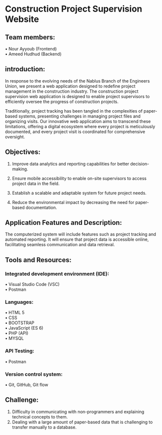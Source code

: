 # Construction Project Supervision Website

## Team members: <br>
•	Nour Ayyoub (Frontend) <br>
•	Ameed Hudhud (Backend) <br>


## introduction:

In response to the evolving needs of the Nablus Branch of the Engineers Union, we present a web application designed to redefine project management in the construction industry. The construction project supervision web application is designed to enable project supervisors to efficiently oversee the progress of construction projects.

Traditionally, project tracking has been tangled in the complexities of paper-based systems, presenting challenges in managing project files and organizing visits. Our innovative web application aims to transcend these limitations, offering a digital ecosystem where every project is meticulously documented, and every project visit is coordinated for comprehensive oversight.

## Objectives:

1.	Improve data analytics and reporting capabilities for better decision-making.

2.	Ensure mobile accessibility to enable on-site supervisors to access project data in the field.

3.	Establish a scalable and adaptable system for future project needs.

4.	Reduce the environmental impact by decreasing the need for paper-based documentation.

## Application Features and Description: 

The computerized system will include features such as project tracking and automated reporting. It will ensure that project data is accessible online, facilitating seamless communication and data retrieval.

## Tools and Resources:

### Integrated development environment (IDE): 
•	Visual Studio Code (VSC) <br>
•	Postman <br>

### Languages:

•	HTML 5 <br>
•	CSS <br>
•	BOOTSTRAP <br>
•	JavaScript (ES 6) <br>
•	PHP (API) <br>
•	MYSQL  <br>

### API Testing: 
•	Postman <br>

### Version control system:
•	Git, GitHub, Git flow <br>


## Challenge:

1.	Difficulty in communicating with non-programmers and explaining technical concepts to them.
2.	Dealing with a large amount of paper-based data that is challenging to transfer manually to a database.
